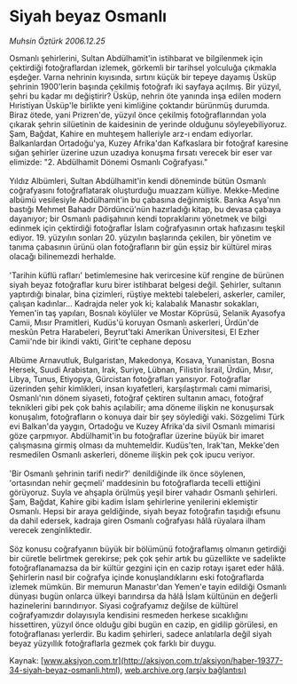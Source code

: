 # Siyah beyaz Osmanlı

*Muhsin Öztürk 2006.12.25*

<font class="agenda2NewsSpot">
 Osmanlı şehirlerini, Sultan Abdülhamit'in istihbarat ve bilgilenmek için çektirdiği fotoğraflardan izlemek, görkemli bir tarihsel yolculuğa çıkmakla eşdeğer.
</font>
<font class="newsDetail">
 Varna nehrinin kıyısında, sırtını küçük bir tepeye dayamış Üsküp şehrinin 1900'lerin başında çekilmiş fotoğrafı iki sayfaya açılmış. Bir yüzyıl, şehri bu kadar mı değiştirir? Üsküp, nehrin öte yanında inşa edilen modern Hıristiyan Üsküp'le birlikte yeni kimliğine çoktandır bürünmüş durumda. Biraz ötede, yani Prizren'de, yüzyıl önce çekilmiş fotoğraflarından  yola çıkarak şehrin silüetinin de kaidesinin de yerinde olduğunu söyleyebiliyoruz. Şam, Bağdat, Kahire en muhteşem halleriyle arz-ı endam ediyorlar. Balkanlardan Ortadoğu'ya, Kuzey Afrika'dan Kafkaslara bir fotoğraf karesine sığan şehirler üzerine uzun uzadıya konuşma fırsatı verecek bir eser var elimizde: "2. Abdülhamit Dönemi Osmanlı Coğrafyası."
 <br/>
 <br/>
 Yıldız Albümleri, Sultan Abdülhamit'in kendi döneminde bütün Osmanlı coğrafyasını fotoğraflatarak oluşturduğu muazzam külliye. Mekke-Medine albümü vesilesiyle Abdülhamit'in bu çabasına değinmiştik. Banka Asya'nın bastığı Mehmet Bahadır Dördüncü'nün hazırladığı kitap, bu devasa çabaya dayanıyor; bir Osmanlı padişahının kendi topraklarını yönetmek ve bilgi edinmek için çektirdiği fotoğraflar İslam coğrafyasının ortak hafızasını teşkil ediyor. 19. yüzyılın sonları 20. yüzyılın başlarında çekilen, bir yönetim ve tanıma çabasının ürünü olan fotoğrafların bir gün eşsiz bir kültürel miras olacağı bilinemezdi herhalde.
 <br/>
 <br/>
 'Tarihin küflü rafları' betimlemesine hak verircesine küf rengine de bürünen siyah beyaz fotoğraflar kuru birer istihbarat belgesi değil. Şehirler, sultanın yaptırdığı binalar, bina çizimleri, rüştiye mektebi talebeleri, askerler, camiler, çalışan kadınlar... Kadrajda neler yok ki; kalabalık Manastır sokakları, Yemen'in taş yapıları, Bosnalı köylüler ve Mostar Köprüsü, Selanik Ayasofya Camii, Mısır Pramitleri, Kudüs'ü koruyan Osmanlı askerleri, Ürdün'de meskûn Petra Harabeleri, Beyrut'taki Amerikan Üniversitesi, El Ezher Camii'nde bir ikindi vakti, Girit'te cephane deposu
 <br/>
 <br/>
 Albüme Arnavutluk, Bulgaristan, Makedonya, Kosava, Yunanistan, Bosna Hersek, Suudi Arabistan, Irak, Suriye, Lübnan, Filistin İsrail, Ürdün, Mısır, Libya, Tunus, Etiyopya, Gürcistan fotoğrafları yansıyor. Fotoğraflar üzerinden şehir kimlikleri, insan kıyafetleri, karşılaştırmalı cami mimarisi, Osmanlı'nın dönem siyaseti, fotoğraf çektiren sultanın amacı, fotoğraf teknikleri gibi pek çok bahis açılabilir; ama döneme ilişkin ne konuşursak konuşalım, fotoğrafların o konuya dair bir şey söylediği vaki. Sözgelimi Türk evi Balkan'da yaygın, Ortadoğu ve Kuzey Afrika'da sivil Osmanlı mimarisi göze çarpmıyor. Abdülhamit'in bu fotoğraflar üzerine büyük bir imaret çalışmasına girmiş olması da muhtemeldir. Kudüs'ten, Irak'tan, Mekke'den resmedilen Osmanlı askerleri, döneme ilişkin pek çok ipucu veriyor.
 <br/>
 <br/>
 'Bir Osmanlı şehrinin tarifi nedir?' denildiğinde ilk önce söylenen, 'ortasından nehir geçmeli' maddesinin bu fotoğraflarda tecelli ettiğini görüyoruz. Suyla ve ahşapla örülmüş yeşil birer vahadır Osmanlı şehirleri. Şam, Bağdat, Kahire gibi kadim İslam şehirlerine yenilerini eklemiştir Osmanlı.  Hepsi bir araya geldiğinde, siyah beyaz fotoğrafın taşıdığı efsunu da dahil edersek, kadraja giren Osmanlı coğrafyası hâlâ rüyalara ilham verecek zenginliktedir.
 <br/>
 <br/>
 Söz konusu coğrafyanın büyük bir bölümünü fotoğraflamış olmanın getirdiği bir cüretle belirtmek gerekirse; pek çok şehir artık bu güzellikte ve sadelikte fotoğraflanamazsa da bir kültür gezgini için en cazip rotayı işaret eder hâlâ. Şehirlerin nasıl bir coğrafya içinde konuşlandıklarını eski fotoğraflarda izlemek mümkün. Bir memurun Manastır'dan Yemen'e tayin edildiği Osmanlı dünyası bugün onlarca ülkeyi barındırsa da hâlâ İslam kültünün en değerli hazinelerini barındırıyor. Siyasi coğrafyamız değilse de kültürel coğrafyamızdır dolayısıyla kendisini resmeden herkese sıcaklığını hissettiren, yüzyıl önce olduğu gibi bugün en cazip, en gidilip görülesi, en fotoğraflanası yerlerdir. Bu kadim şehirleri, sadece anlatılarla değil siyah beyaz yüzyıllık fotoğraflarla gezmek çok farklı bir duygu.
 <br/>
</font>

Kaynak: [www.aksiyon.com.tr](http://aksiyon.com.tr/aksiyon/haber-19377-34-siyah-beyaz-osmanli.html), [web.archive.org (arşiv bağlantısı)](http://web.archive.org/web/20101210204856/http://aksiyon.com.tr/aksiyon/haber-19377-34-siyah-beyaz-osmanli.html)
